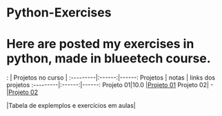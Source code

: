 # Python-Exercises

# Here are posted my exercises in python, made in blueetech course.
 

          
:     | Projetos no curso | 
:---------|:------:|------:
Projetos  | notas  | links dos projetos
:---------|:------:|------:
Projeto 01|10.0    |<a href="https://github.com/HIKARO-290/Python-Exercises/blob/main/projetos/Projeto_01_%E2%80%93_Detetive.ipynb">Projeto 01</a>
Projeto 02| -      |<a href="https://github.com/HIKARO-290/Python-Exercises/blob/main/projetos/Projeto_02_jogo_Jokenpo.py">Projeto 02</a>

|Tabela de explemplos e exercícios em aulas|


